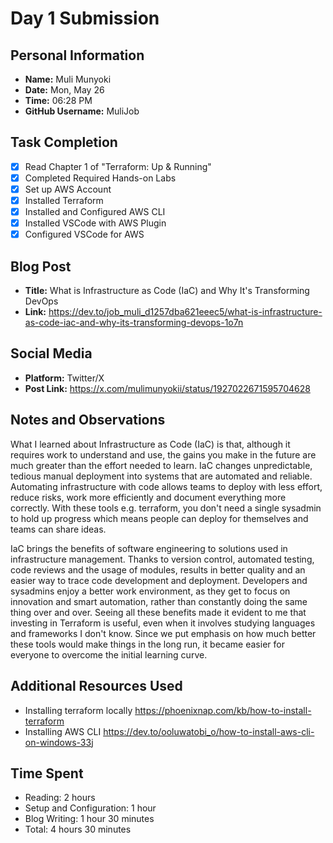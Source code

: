 # Day 1 Submission

## Personal Information
- **Name:** Muli Munyoki
- **Date:** Mon, May 26
- **Time:** 06:28 PM
- **GitHub Username:** MuliJob

## Task Completion
- [x] Read Chapter 1 of "Terraform: Up & Running"
- [x] Completed Required Hands-on Labs
- [x] Set up AWS Account
- [x] Installed Terraform
- [x] Installed and Configured AWS CLI
- [x] Installed VSCode with AWS Plugin
- [x] Configured VSCode for AWS

## Blog Post
- **Title:** What is Infrastructure as Code (IaC) and Why It's Transforming DevOps
- **Link:** https://dev.to/job_muli_d1257dba621eeec5/what-is-infrastructure-as-code-iac-and-why-its-transforming-devops-1o7n

## Social Media
- **Platform:** Twitter/X
- **Post Link:** https://x.com/mulimunyokii/status/1927022671595704628

## Notes and Observations
What I learned about Infrastructure as Code (IaC) is that, although it requires work to understand and use, the gains you make in the future are much greater than the effort needed to learn.
IaC changes unpredictable, tedious manual deployment into systems that are automated and reliable.
Automating infrastructure with code allows teams to deploy with less effort, reduce risks, work more efficiently and document everything more correctly.
With these tools e.g. terraform, you don't need a single sysadmin to hold up progress which means people can deploy for themselves and teams can share ideas.

IaC brings the benefits of software engineering to solutions used in infrastructure management.
Thanks to version control, automated testing, code reviews and the usage of modules, results in better quality and an easier way to trace code development and deployment.
Developers and sysadmins enjoy a better work environment, as they get to focus on innovation and smart automation, rather than constantly doing the same thing over and over.
Seeing all these benefits made it evident to me that investing in Terraform is useful, even when it involves studying languages and frameworks I don't know.
Since we put emphasis on how much better these tools would make things in the long run, it became easier for everyone to overcome the initial learning curve.

## Additional Resources Used
- Installing terraform locally https://phoenixnap.com/kb/how-to-install-terraform
- Installing AWS CLI https://dev.to/ooluwatobi_o/how-to-install-aws-cli-on-windows-33j

## Time Spent
- Reading: 2 hours
- Setup and Configuration: 1 hour
- Blog Writing: 1 hour 30 minutes
- Total: 4 hours 30 minutes